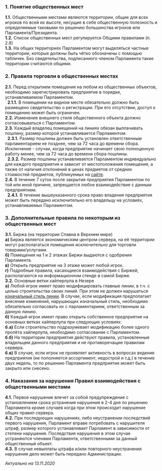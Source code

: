 ### 1. Понятие общественных мест  
**1.1.** Общественными местами являются территории, общие для всех игроков по всей их высоте, несущие в себе общественную полезность и определяемые таковыми по решению большинства игроков или Парламента/Президента.  
**1.2.** Список общественных мест регулируется Общими правилами (п. 2.8)  
**1.3.** На общих территориях Парламентом могут выделяться частные территории, которые должны быть чётко обозначены с помощью табличек. Без свидетельства, подписанного членом Парламента такие территории считаются общими.  
  
### 2. Правила торговли в общественных местах  
**2.1.** Перед открытием помещения на любом из общественных объектов, необходимо зарегистрировать предприятие в порядке, устанавливаемом Парламентом.  
&nbsp; **2.1.1.** В помещении на видном месте обязательно должно быть размещено свидетельство о регистрации. При его отсутствии, доступ к помещению может быть ограничен.  
**2.2.** Изменение внешнего стиля общественного объекта должно согласовываться с Парламентом.  
**2.3.** Каждый владелец помещений на линиях обязан выплачивать пошлину, размер которой устанавливается Парламентом.  
&nbsp; **2.3.1.** Размер пошлины должен быть установлен ответственным парламентарием не позднее, чем за 72 часа до времени сбора. Исключение - случаи, когда предприятие начинает свою полноценную работу менее, чем за 72 часа до времени сбора пошлины.  
&nbsp; **2.3.2.** Размер пошлины устанавливается Парламентом индивидуально для каждого предприятия и зависит от местоположения помещения, а также от наличия отклонений в ценах предметов от средних стоимостей предметов, публикуемых на [сайте](https://bortexel.ru/prices).  
**2.4.** В течение 7 суток после закрытия предприятия Парламентом по той или иной причине, запрещается любое взаимодействие с данным предприятием.  
&nbsp; **2.4.1.** В течение вышеуказанного срока право владения предприятия может быть передано исключительно его владельцу на условиях, устанавливаемых Парламентом.  
  
### 3. Дополнительные правила по некоторым из общественных мест  
**3.1.** Биржа (на территории Спавна в Верхнем мире)  
**а)** Биржа является экономическим центром сервера, на её территории могут располагаться помещения исключительно для торговли товарами/услугами.  
**б)** Помещения на 1 и 2 этажах Биржи выдаются с одобрения Парламента.  
**в)** Открыть предприятие на 3 этаже может любой игрок.  
**г)** Подробные правила, касающиеся взаимодействия с Биржей, располагаются на информационном стенде в самой Бирже.  
**3.2.** Основные ветки хайперлупа в Незере  
**а)** Любой игрок имеет право модифицировать главные линии, в т.ч. с целью строительства своих линий. При этом не должен нарушаться [изначальный стиль линии](https://bortexel.ru/info.php?page=style-guide). В случае, если модификация предполагает внесение изменений, нарушающих изначальный стиль, необходимо обязательно согласовать их с парламентарием, ответственным за данную линию.  
**б)** Каждый игрок имеет право открыть собственное предприятие на основных ветках хайперлупа при следующих условиях:  
**б.а)** Если строительство подразумевает модификацию более одного пролёта хайперлупа, необходимо согласование с Парламентом.  
**б.б)** На территории предприятия действуют правила, установленные владельцем данного предприятия и не противоречащие правилам сервера.  
**б.в)** В случае, если игрок не проявляет активность в вопросах ведения предприятия (не пополняется ассортимент, недострой и т.д.) в течение двух недель, то по решению Парламента предприятие может быть закрыто или снесено.  
  
### 4. Наказания за нарушения Правил взаимодействия с общественными местами  
**4.1.** Первое нарушение влечет за собой предупреждение с установлением срока устранения нарушения в 2-4 дня по решению Парламента кроме случаев когда при этом происходит нарушение общих правил сервера.  
**4.2.** При последующих нарушениях, либо неустранении последствий первого нарушения, Парламент вправе потребовать с нарушителя штраф, размер которого устанавливает Парламент в зависимости от степени нарушения. Последствия нарушения в этом случае устраняются членами Парламента, ответственными за данный общественный объект.  
**4.3.** В случае невыплаты штрафа и/или повторного неустранения нарушения дело может быть передано Администрации.  
  
*Актуально на 13.11.2020*